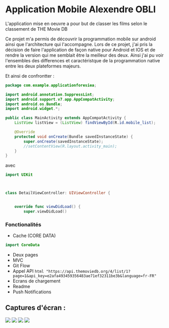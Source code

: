 # Application Mobile Alexendre OBLI



L'application mise en oeuvre a pour but de classer les films selon le classement de THE Movie DB

Ce projet m'a permis de découvrir la programmation mobile sur android ainsi que l'architecture qui l'accompagne. 
Lors de ce projet, j'ai pris la décision de faire l'application de façon native pour Android et IOS et de rendre la version qui me semblait être la meilleur des deux. 
Ainsi j'ai pu voir l'ensembles des differences et caractéristque de la programmation native entre les deux plateformes majeurs. 


Et ainsi de confrontter : 
``` java
package com.example.applicationforesiea;

import android.annotation.SuppressLint;
import android.support.v7.app.AppCompatActivity;
import android.os.Bundle;
import android.widget.*;

public class MainActivity extends AppCompatActivity {
    ListView listView = (ListView) findViewById(R.id.mobile_list);

    @Override
    protected void onCreate(Bundle savedInstanceState) {
        super.onCreate(savedInstanceState);
        //setContentView(R.layout.activity_main);
    }
} 
```
avec 
```swift
import UIKit



class DetailViewController: UIViewController {


    override func viewDidLoad() {
        super.viewDidLoad()
```


### Fonctionalités

- Cache (CORE DATA)
```swift
import CoreData
```
- Deux pages
- MVC
- Git Flow
- Appel API
```html "https://api.themoviedb.org/4/list/1?page=1&api_key=e2afa493459356483ae71ef32311be3b&language=fr-FR"```
- Ecrans de chargement
- Readme
- Push Notifications

## Captures d'écran : 
![](https://github.com/lexers16/ProgramESIEA/blob/master/IMG_8684.PNG)
![](https://github.com/lexers16/ProgramESIEA/blob/master/IMG_8685.PNG)
![](https://github.com/lexers16/ProgramESIEA/blob/master/IMG_8686.PNG)
![](https://github.com/lexers16/ProgramESIEA/blob/master/IMG_8687.PNG)






